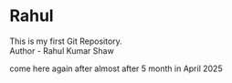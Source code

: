 # Rahul
This is my first Git Repository.
<br>
Author - Rahul Kumar Shaw
<br>

come here again after almost after 5 month in April 2025
